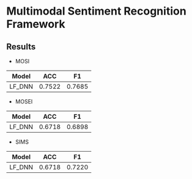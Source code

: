 # Multimodal Sentiment Recognition Framework

## Results

- MOSI

|         Model         | ACC     | F1     |
|:---------------------:|:----:   |:----:  |
|        LF_DNN         | 0.7522  | 0.7685 |

- MOSEI

|         Model         | ACC     | F1     |
|:---------------------:|:----:   |:----:  |
|        LF_DNN         | 0.6718  | 0.6898 |


- SIMS

|         Model         | ACC     | F1     |
|:---------------------:|:----:   |:----:  |
|        LF_DNN         | 0.6718  | 0.7220 |
